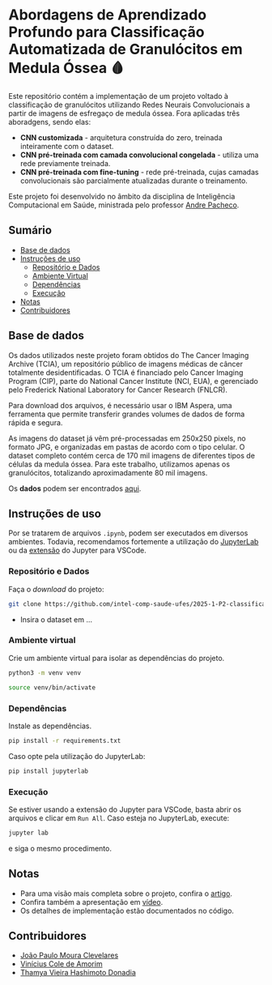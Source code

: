# Abordagens de Aprendizado Profundo para Classificação Automatizada de Granulócitos em Medula Óssea 🩸

Este repositório contém a implementação de um projeto voltado à classificação de granulócitos utilizando Redes Neurais Convolucionais a partir de imagens de esfregaço de medula óssea. Fora aplicadas três aboradgens, sendo elas:
 - **CNN customizada** - arquitetura construída do zero, treinada inteiramente com o dataset.
 - **CNN pré-treinada com camada convolucional congelada** - utiliza uma rede previamente treinada.
 - **CNN pré-treinada com fine-tuning** - rede pré-treinada, cujas camadas convolucionais são parcialmente atualizadas durante o treinamento.

Este projeto foi desenvolvido no âmbito da disciplina de Inteligência Computacional em Saúde, ministrada pelo professor [Andre Pacheco](https://github.com/paaatcha). 

## Sumário
 - [Base de dados](#base-de-dados)
 - [Instruções de uso](#instruções-de-uso)
   - [Repositório e Dados](#repositório-e-dados)
   - [Ambiente Virtual](#ambiente-virtual)
   - [Dependências](#dependências)
   - [Execução](#execução)
 - [Notas](#notas)
 - [Contribuidores](#contribuidores)

## Base de dados
Os dados utilizados neste projeto foram obtidos do The Cancer Imaging Archive (TCIA), um repositório público de imagens médicas de câncer totalmente desidentificadas. O TCIA é financiado pelo Cancer Imaging Program (CIP), parte do National Cancer Institute (NCI, EUA), e gerenciado pelo Frederick National Laboratory for Cancer Research (FNLCR).

Para download dos arquivos, é necessário usar o IBM Aspera, uma ferramenta que permite transferir grandes volumes de dados de forma rápida e segura.

As imagens do dataset já vêm pré-processadas em 250x250 pixels, no formato JPG, e organizadas em pastas de acordo com o tipo celular. O dataset completo contém cerca de 170 mil imagens de diferentes tipos de células da medula óssea. Para este trabalho, utilizamos apenas os granulócitos, totalizando aproximadamente 80 mil imagens.

Os **dados** podem ser encontrados [aqui](https://www.cancerimagingarchive.net/collection/bone-marrow-cytomorphology_mll_helmholtz_fraunhofer/).

## Instruções de uso
Por se tratarem de arquivos `.ipynb`, podem ser executados em diversos ambientes. Todavia, recomendamos fortemente a utilização do [JupyterLab](https://jupyter.org/install) ou da [extensão](https://marketplace.visualstudio.com/items?itemName=ms-toolsai.jupyter) do Jupyter para VSCode.

### Repositório e Dados
Faça o *download* do projeto:
```bash
git clone https://github.com/intel-comp-saude-ufes/2025-1-P2-classificacao-automatica-de-granulocitos-em-medula-ossea.git && cd 2025-1-P2-classificacao-automatica-de-granulocitos-em-medula-ossea
```
 - Insira o dataset em ...

### Ambiente virtual
Crie um ambiente virtual para isolar as dependências do projeto.
```bash
python3 -m venv venv
```
```bash
source venv/bin/activate
```

### Dependências
Instale as dependências.
```bash
pip install -r requirements.txt
```
Caso opte pela utilização do JupyterLab:
```bash
pip install jupyterlab
```

### Execução
Se estiver usando a extensão do Jupyter para VSCode, basta abrir os arquivos e clicar em `Run All`. Caso esteja no JupyterLab, execute:
```bash
jupyter lab
```
e siga o mesmo procedimento.

## Notas
 - Para uma visão mais completa sobre o projeto, confira o [artigo](https://drive.google.com/file/d/1xIgqnQ7Zx9x2RRdgnWQlwhc1uEIuPMtG/view?usp=sharing ).
 - Confira também a apresentação em [vídeo](https://youtu.be/nNccDnp7Tyc).
 - Os detalhes de implementação estão documentados no código.

## Contribuidores
 - [João Paulo Moura Clevelares](https://github.com/vortex2jm)
 - [Vinícius Cole de Amorim](https://github.com/viniciuscole)
 - [Thamya Vieira Hashimoto Donadia](https://github.com/thamyadonadia?tab=repositories)
